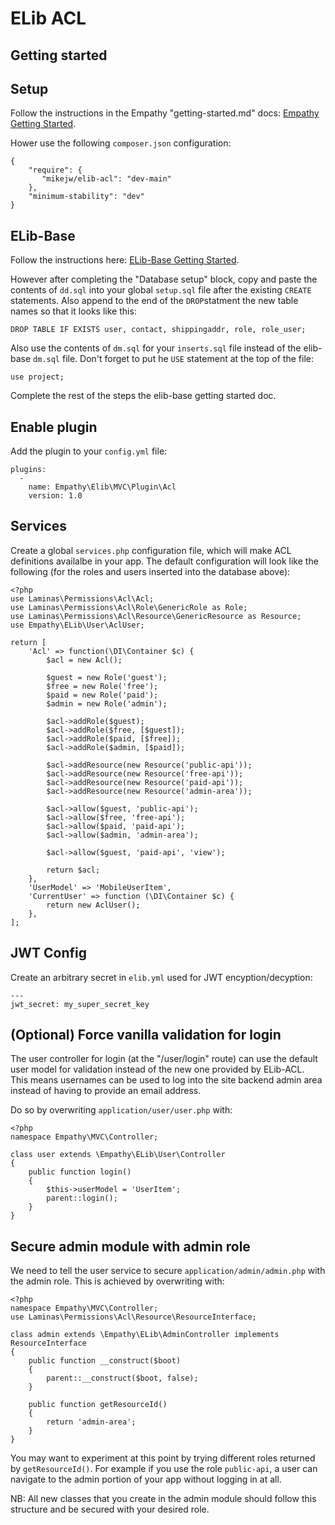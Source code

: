 

ELib ACL
===

Getting started
---

Setup
---

Follow the instructions in the Empathy "getting-started.md" docs:
[Empathy Getting Started](https://github.com/mikejw/empathy/blob/master/docs/getting-started.md).

Hower use the following `composer.json` configuration:

    {
        "require": {
           "mikejw/elib-acl": "dev-main"
        },
        "minimum-stability": "dev"
    }


ELib-Base
---
Follow the instructions here:
[ELib-Base Getting Started](https://github.com/mikejw/elib-base/blob/master/docs/getting-started.md).

However after completing the "Database setup" block, copy and paste the contents of `dd.sql` into your
global `setup.sql` file after the existing `CREATE` statements.  Also append to the end of the `DROP`statment
the new table names so that it looks like this:

    DROP TABLE IF EXISTS user, contact, shippingaddr, role, role_user;    

Also use the contents of `dm.sql` for your `inserts.sql` file instead of the elib-base `dm.sql` file. 
Don't forget to put he `USE` statement at the top of the file:

    use project;

Complete the rest of the steps the elib-base getting started doc.


Enable plugin
---
Add the plugin to your `config.yml` file:

    plugins:
      - 
        name: Empathy\Elib\MVC\Plugin\Acl
        version: 1.0


Services
---

Create a global `services.php` configuration file, which will make ACL definitions availalbe in your app.  The default
configuration will look like the following (for the roles and users inserted into the database above):


    <?php
    use Laminas\Permissions\Acl\Acl;
    use Laminas\Permissions\Acl\Role\GenericRole as Role;
    use Laminas\Permissions\Acl\Resource\GenericResource as Resource;
    use Empathy\ELib\User\AclUser;

    return [
        'Acl' => function(\DI\Container $c) {
            $acl = new Acl();

            $guest = new Role('guest');
            $free = new Role('free');
            $paid = new Role('paid');
            $admin = new Role('admin');

            $acl->addRole($guest);
            $acl->addRole($free, [$guest]);
            $acl->addRole($paid, [$free]);
            $acl->addRole($admin, [$paid]);

            $acl->addResource(new Resource('public-api'));
            $acl->addResource(new Resource('free-api'));
            $acl->addResource(new Resource('paid-api'));
            $acl->addResource(new Resource('admin-area'));
            
            $acl->allow($guest, 'public-api');
            $acl->allow($free, 'free-api');        
            $acl->allow($paid, 'paid-api');
            $acl->allow($admin, 'admin-area');

            $acl->allow($guest, 'paid-api', 'view');

            return $acl;
        },
        'UserModel' => 'MobileUserItem',
        'CurrentUser' => function (\DI\Container $c) {
            return new AclUser();
        },
    ];


JWT Config
--

Create an arbitrary secret in `elib.yml` used for JWT encyption/decyption:

    ---
    jwt_secret: my_super_secret_key



(Optional) Force vanilla validation for login
---
The user controller for login (at the "/user/login" route) can use the default user model for validation instead of the new one provided by ELib-ACL.  
This means usernames can be used to log into the site backend admin area instead of having to provide an email address.

Do so by overwriting `application/user/user.php` with:
 
    <?php
    namespace Empathy\MVC\Controller;

    class user extends \Empathy\ELib\User\Controller
    {
        public function login()
        {
            $this->userModel = 'UserItem';
            parent::login();
        }    
    }


Secure admin module with admin role
---
We need to tell the user service to secure `application/admin/admin.php` with the admin role.  This is achieved by overwriting with:

    <?php
    namespace Empathy\MVC\Controller;
    use Laminas\Permissions\Acl\Resource\ResourceInterface;

    class admin extends \Empathy\ELib\AdminController implements ResourceInterface
    {
        public function __construct($boot)
        {
            parent::__construct($boot, false);
        }

        public function getResourceId()
        {
            return 'admin-area';
        }
    }

You may want to experiment at this point by trying different roles returned by `getResourceId()`.  For example if you use the role `public-api`, 
a user can navigate to the admin portion of your app without logging in at all.

NB:  All new classes that you create in the admin module should follow this structure and be secured with your desired role.










